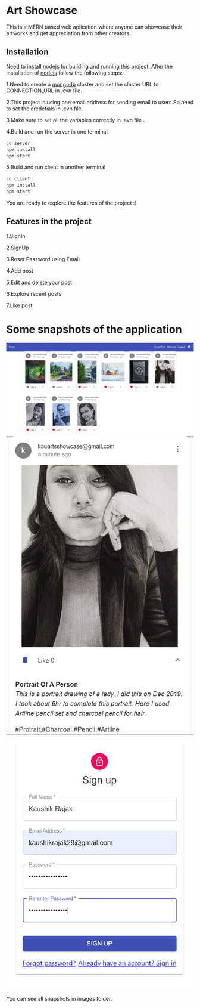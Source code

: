 # Art Showcase
This is a MERN based web aplication where anyone can showcase their artworks and get appreciation from other creators.

## Installation
Need to install [nodejs](https://nodejs.org/en/download/) for building and running this project.
After the installation of [nodejs](https://nodejs.org/en/download/) follow the following steps:

1.Need to create a [mongodb](https://www.mongodb.com/) cluster and set the claster URL to CONNECTION_URL in .evn file.      

2.This project is using one email address for sending email to users.So need to set the credetials in .evn file.

3.Make sure to set all the variables correctly in .evn file .

4.Build and run the server in one terminal
```bash
cd server
npm install
npm start
```
5.Build and run client in another terminal
```bash
cd client
npm install
npm start
```
You are ready to explore the features of the project :)

## Features in the project
1.SignIn

2.SignUp

3.Reset Password using Email

4.Add post

5.Edit and delete your post

6.Explore recent posts

7.Like post

# Some snapshots of the application
![](./images/posts.PNG)
![](./images/ViewPost.PNG)
![](./images/SingUp.PNG)

You can see all snapshots in images folder.

